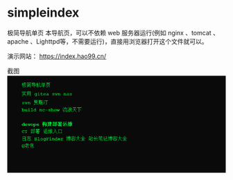 # simpleindex
极简导航单页
本导航页，可以不依赖 web 服务器运行(例如 nginx 、tomcat 、apache 、Lighttpd‌等，不需要运行)，直接用浏览器打开这个文件就可以。

演示网站： https://index.hao99.cn/

截图  
![图片描述](docs/index-1.png)